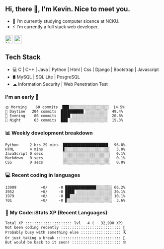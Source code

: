 ## Hi, there 👋, I'm Kevin. Nice to meet you.

- 🌱 I’m currently studying computer sicence at NCKU.
- ⚡ I'm currently a full stack web developer.

<a href="https://www.linkedin.com/in/kevin12686/"><img alt="LinkedIn" src="https://img.shields.io/badge/linkedin%20-%230077B5.svg?&style=for-the-badge&logo=linkedin&logoColor=white" height=25></a>
<a href="https://www.instagram.com/kevin12686/"><img src="https://img.shields.io/badge/instagram-3f729b?&style=for-the-badge&logo=instagram&logoColor=white" height=25></a>

## Tech Stack

* 💻 C | C++ | Java | Python | Html | Css | Django | Bootstrap | Javascript
* 🛢️ MySQL | SQL Lite | PosgreSQL
* ☁ Information Security | Web Penetration Test

### I'm an early 🐤

<!-- early_bird start -->

```text
🌞 Morning    60 commits  ███░░░░░░░░░░░░░░░░░░  14.5%
🌆 Daytime   204 commits  ██████████▎░░░░░░░░░░  49.4%
🌃 Evening    86 commits  ████▎░░░░░░░░░░░░░░░░  20.8%
🌙 Night      63 commits  ███▏░░░░░░░░░░░░░░░░░  15.3%
```

<!-- early_bird end -->

### 📊 Weekly development breakdown

<!-- code_time start -->

```text
Python     2 hrs 29 mins  ████████████████████▎  96.8%
HTML       4 mins         ▋░░░░░░░░░░░░░░░░░░░░   3.0%
JavaScript 0 secs         ░░░░░░░░░░░░░░░░░░░░░   0.1%
Markdown   0 secs         ░░░░░░░░░░░░░░░░░░░░░   0.1%
CSS        0 secs         ░░░░░░░░░░░░░░░░░░░░░   0.0%
```

<!-- code_time end -->

### 💻 Recent coding in languages

<!-- code_diff start -->

```text
13009           +0/     -0 █████████████▉░░░░░░░ 66.2%
3952            +0/     -0 ████▏░░░░░░░░░░░░░░░░ 20.1%
1979            +0/     -0 ██░░░░░░░░░░░░░░░░░░░ 10.1%
701             +0/     -0 ▋░░░░░░░░░░░░░░░░░░░░  3.6%
```

<!-- code_diff end -->

### 🧰 My Code::Stats XP (Recent Languages)

<!-- codestats start -->

```text
Total XP ::::::::::::::::::::: lvl   4 (   32,990 XP) 
Not been coding recently ::::::::::::::::::::::::::: 🙈
Probably busy with something else :::::::::::::::::: 🗓
Or just taking a break ::::::::::::::::::::::::::::: 🌴
But would be back to it soon! :::::::::::::::::::::: 🤓
```

<!-- codestats end -->
